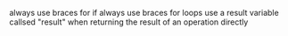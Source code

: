 always use braces for if
always use braces for loops
use a result variable callsed "result" when returning the result of an operation directly
